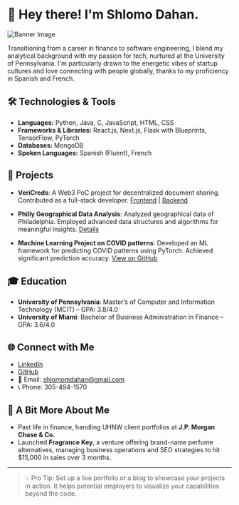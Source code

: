 # 👋 Hey there! I'm Shlomo Dahan.

![Banner Image](link-to-your-banner-image)  <!-- You can use an image that resonates with you or portrays your field of interest -->

Transitioning from a career in finance to software engineering, I blend my analytical background with my passion for tech, nurtured at the University of Pennsylvania. I'm particularly drawn to the energetic vibes of startup cultures and love connecting with people globally, thanks to my proficiency in Spanish and French.

## 🛠️ Technologies & Tools
- **Languages:** Python, Java, C, JavaScript, HTML, CSS
- **Frameworks & Libraries:** React.js, Next.js, Flask with Blueprints, TensorFlow, PyTorch
- **Databases:** MongoDB
- **Spoken Languages:** Spanish (Fluent), French

## 🚀 Projects
- **VeriCreds**: A Web3 PoC project for decentralized document sharing. Contributed as a full-stack developer. [Frontend](link-to-frontend) | [Backend](link-to-backend)

- **Philly Geographical Data Analysis**: Analyzed geographical data of Philadelphia. Employed advanced data structures and algorithms for meaningful insights. [Details](link-to-details)

- **Machine Learning Project on COVID patterns**: Developed an ML framework for predicting COVID patterns using PyTorch. Achieved significant prediction accuracy. [View on GitHub](Project-Link)

## 🎓 Education
- **University of Pennsylvania**: Master’s of Computer and Information Technology (MCIT) – GPA: 3.8/4.0
- **University of Miami**: Bachelor of Business Administration in Finance – GPA: 3.6/4.0

## 🌐 Connect with Me
- [LinkedIn](your-linkedin-url)
- [GitHub](your-github-url)
- 📧 Email: shlomomdahan@gmail.com
- 📞 Phone: 305-494-1570

## 🧠 A Bit More About Me
- Past life in finance, handling UHNW client portfolios at **J.P. Morgan Chase & Co.**
- Launched **Fragrance Key**, a venture offering brand-name perfume alternatives, managing business operations and SEO strategies to hit $15,000 in sales over 3 months.

---

> 💡 Pro Tip: Set up a live portfolio or a blog to showcase your projects in action. It helps potential employers to visualize your capabilities beyond the code.


